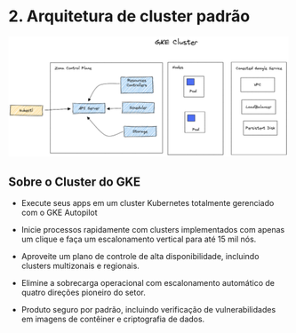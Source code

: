 # 2. Arquitetura de cluster padrão

![alt text](assets/gke.png)

## Sobre o Cluster do GKE

 - Execute seus apps em um cluster Kubernetes totalmente gerenciado com o GKE Autopilot

- Inicie processos rapidamente com clusters implementados com apenas um clique e faça um escalonamento vertical para até 15 mil nós.

 - Aproveite um plano de controle de alta disponibilidade, incluindo clusters multizonais e regionais.

- Elimine a sobrecarga operacional com escalonamento automático de quatro direções pioneiro do setor. 

- Produto seguro por padrão, incluindo verificação de vulnerabilidades em imagens de contêiner e criptografia de dados.